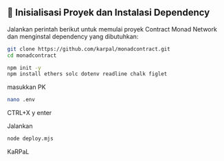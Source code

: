## 🔧 Inisialisasi Proyek dan Instalasi Dependency

Jalankan perintah berikut untuk memulai proyek Contract Monad Network dan menginstal dependency yang dibutuhkan:
```bash
git clone https://github.com/karpal/monadcontract.git
cd monadcontract
```
```bash
npm init -y
npm install ethers solc dotenv readline chalk figlet
```
masukkan PK
```bash
nano .env
```
CTRL+X y enter

Jalankan

```bash
node deploy.mjs
```

KaRPaL
